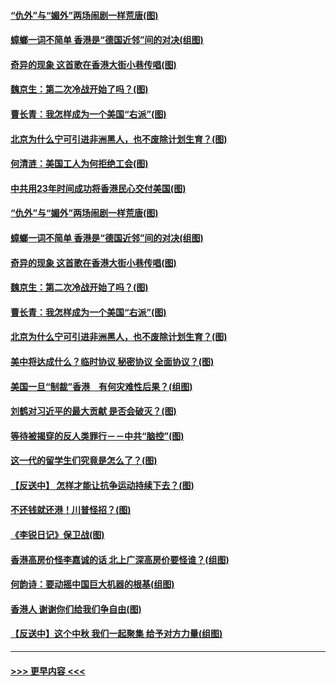 #### [“仇外”与“媚外”两场闹剧一样荒唐(图)](../pages/p4/907689.md?t=09180544) 
#### [蟑螂一词不简单 香港是“德国近邻”间的对决(组图)](../pages/p4/907618.md?t=09180544) 
#### [奇异的现象 这首歌在香港大街小巷传唱(图)](../pages/p4/907583.md?t=09180544) 
#### [魏京生：第二次冷战开始了吗？(图)](../pages/p4/907581.md?t=09180544) 
#### [曹长青：我怎样成为一个美国“右派”(图)](../pages/p4/907580.md?t=09180544) 
#### [北京为什么宁可引进非洲黑人，也不废除计划生育？(图)](../pages/p4/907577.md?t=09180544) 
#### [何清涟：美国工人为何拒绝工会(图)](../pages/p4/907701.md?t=09180544) 
#### [中共用23年时间成功将香港民心交付美国(图)](../pages/p4/907698.md?t=09180544) 
#### [“仇外”与“媚外”两场闹剧一样荒唐(图)](../pages/p4/907689.md?t=09180544) 
#### [蟑螂一词不简单 香港是“德国近邻”间的对决(组图)](../pages/p4/907618.md?t=09180544) 
#### [奇异的现象 这首歌在香港大街小巷传唱(图)](../pages/p4/907583.md?t=09180544) 
#### [魏京生：第二次冷战开始了吗？(图)](../pages/p4/907581.md?t=09180544) 
#### [曹长青：我怎样成为一个美国“右派”(图)](../pages/p4/907580.md?t=09180544) 
#### [北京为什么宁可引进非洲黑人，也不废除计划生育？(图)](../pages/p4/907577.md?t=09180544) 
#### [美中将达成什么？临时协议 秘密协议 全面协议？(图)](../pages/p4/907576.md?t=09180544) 
#### [美国一旦“制裁”香港　有何灾难性后果？(组图)](../pages/p4/907575.md?t=09180544) 
#### [刘鹤对习近平的最大贡献 是否会破灭？(图)](../pages/p4/907509.md?t=09180544) 
#### [等待被揭穿的反人类罪行－－中共“脑控”(图)](../pages/p4/907167.md?t=09180544) 
#### [这一代的留学生们究竟是怎么了？(图)](../pages/p4/907473.md?t=09180544) 
#### [【反送中】 怎样才能让抗争运动持续下去？(图)](../pages/p4/907466.md?t=09180544) 
#### [不还钱就还港！川普怪招？(图)](../pages/p4/907474.md?t=09180544) 
#### [《李锐日记》保卫战(图)](../pages/p4/907465.md?t=09180544) 
#### [香港高房价怪李嘉诚的话 北上广深高房价要怪谁？(组图)](../pages/p4/907471.md?t=09180544) 
#### [何韵诗：要动摇中国巨大机器的根基(组图)](../pages/p4/907469.md?t=09180544) 
#### [香港人 谢谢你们给我们争自由(图)](../pages/p4/907402.md?t=09180544) 
#### [【反送中】这个中秋 我们一起聚集 给予对方力量(组图)](../pages/p4/907401.md?t=09180544) 

----
#### [ >>> 更早内容 <<< ](../indexes/p4-earlier.md)
